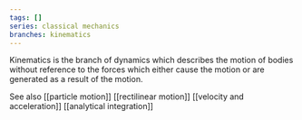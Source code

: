 ```yaml
---
tags: []
series: classical mechanics
branches: kinematics
---
```


Kinematics is the branch of dynamics which describes the motion of bodies without reference to the forces which either cause the motion or are generated as a result of the motion.


See also
[[particle motion]]
[[rectilinear motion]]
[[velocity and acceleration]]
[[analytical integration]]
